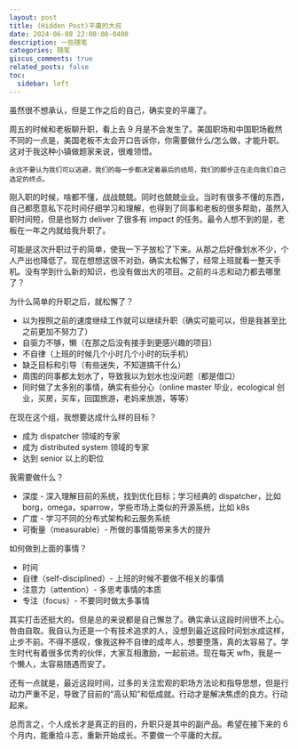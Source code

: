 ```yaml
---
layout: post
title: (Hidden Post)平庸的大叔
date: 2024-06-08 22:00:00-0400
description: 一些随笔
categories: 随笔
giscus_comments: true
related_posts: false
toc:
  sidebar: left
---
```


虽然很不想承认，但是工作之后的自己，确实变的平庸了。

周五的时候和老板聊升职，看上去 9 月是不会发生了。美国职场和中国职场截然不同的一点是，美国老板不太会开口告诉你，你需要做什么/怎么做，才能升职。这对于我这种小镇做题家来说，很难领悟。

```
永远不要认为我们可以逃避，我们的每一步都决定着最后的结局，我们的脚步正在走向我们自己选定的终点。
```

刚入职的时候，啥都不懂，战战兢兢。同时也兢兢业业。当时有很多不懂的东西，自己都愿意私下花时间仔细学习和理解，也得到了同事和老板的很多帮助，虽然入职时间短，但是也努力 deliver 了很多有 impact 的任务。最令人想不到的是，老板在一年之内就给我升职了。

可能是这次升职过于的简单，使我一下子放松了下来。从那之后好像划水不少，个人产出也降低了。现在想想这很不对劲，确实太松懈了，经常上班就看一整天手机。没有学到什么新的知识，也没有做出大的项目。之前的斗志和动力都去哪里了？

为什么简单的升职之后，就松懈了？

- 以为按照之前的速度继续工作就可以继续升职（确实可能可以，但是我甚至比之前更加不努力了）
- 自驱力不够，懒（在那之后没有接手到更感兴趣的项目）
- 不自律（上班的时候几个小时几个小时的玩手机）
- 缺乏目标和引导（有些迷失，不知道搞干什么）
- 周围的同事都太划水了，导致我以为划水也没问题（都是借口）
- 同时做了太多别的事情，确实有些分心（online master 毕业，ecological 创业，买房，买车，回国旅游，老妈来旅游，等等）

在现在这个组，我想要达成什么样的目标？

- 成为 dispatcher 领域的专家
- 成为 distributed system 领域的专家
- 达到 senior 以上的职位

我需要做什么？

- 深度 - 深入理解目前的系统，找到优化目标；学习经典的 dispatcher，比如 borg，omega，sparrow，学些市场上类似的开源系统，比如 k8s
- 广度 - 学习不同的分布式架构和云服务系统
- 可衡量（measurable）- 所做的事情能带来多大的提升

如何做到上面的事情？

- 时间
- 自律（self-disciplined）- 上班的时候不要做不相关的事情
- 注意力（attention）- 多思考事情的本质
- 专注（focus）- 不要同时做太多事情

其实打击还挺大的。但是总的来说都是自己懈怠了。确实承认这段时间很不上心。咎由自取。我自认为还是一个有技术追求的人，没想到最近这段时间划水成这样，止步不前。不得不感叹，像我这种不自律的成年人，想要堕落，真的太容易了。学生时代有着很多优秀的伙伴，大家互相激励，一起前进。现在每天 wfh，我是一个懒人，太容易随遇而安了。

还有一点就是，最近这段时间，过多的关注宏观的职场方法论和指导思想，但是行动力严重不足，导致了目前的“高认知”和低成就。行动才是解决焦虑的良方。行动起来。

总而言之，个人成长才是真正的目的，升职只是其中的副产品。希望在接下来的 6 个月内，能重拾斗志，重新开始成长。不要做一个平庸的大叔。

<!-- This post shows how to add a table of contents as a sidebar.

## Adding a Table of Contents

To add a table of contents to a post as a sidebar, simply add

```yml
toc:
  sidebar: left
```

to the front matter of the post. The table of contents will be automatically generated from the headings in the post. If you wish to display the sidebar to the right, simply change `left` to `right`.

### Example of Sub-Heading 1

Jean shorts raw denim Vice normcore, art party High Life PBR skateboard stumptown vinyl kitsch. Four loko meh 8-bit, tousled banh mi tilde forage Schlitz dreamcatcher twee 3 wolf moon. Chambray asymmetrical paleo salvia, sartorial umami four loko master cleanse drinking vinegar brunch. <a href="https://www.pinterest.com">Pinterest</a> DIY authentic Schlitz, hoodie Intelligentsia butcher trust fund brunch shabby chic Kickstarter forage flexitarian. Direct trade <a href="https://en.wikipedia.org/wiki/Cold-pressed_juice">cold-pressed</a> meggings stumptown plaid, pop-up taxidermy. Hoodie XOXO fingerstache scenester Echo Park. Plaid ugh Wes Anderson, freegan pug selvage fanny pack leggings pickled food truck DIY irony Banksy.

### Example of another Sub-Heading 1

Jean shorts raw denim Vice normcore, art party High Life PBR skateboard stumptown vinyl kitsch. Four loko meh 8-bit, tousled banh mi tilde forage Schlitz dreamcatcher twee 3 wolf moon. Chambray asymmetrical paleo salvia, sartorial umami four loko master cleanse drinking vinegar brunch. <a href="https://www.pinterest.com">Pinterest</a> DIY authentic Schlitz, hoodie Intelligentsia butcher trust fund brunch shabby chic Kickstarter forage flexitarian. Direct trade <a href="https://en.wikipedia.org/wiki/Cold-pressed_juice">cold-pressed</a> meggings stumptown plaid, pop-up taxidermy. Hoodie XOXO fingerstache scenester Echo Park. Plaid ugh Wes Anderson, freegan pug selvage fanny pack leggings pickled food truck DIY irony Banksy.

## Customizing Your Table of Contents

{:data-toc-text="Customizing"}

If you want to learn more about how to customize the table of contents of your sidebar, you can check the [bootstrap-toc](https://afeld.github.io/bootstrap-toc/) documentation. Notice that you can even customize the text of the heading that will be displayed on the sidebar.

### Example of Sub-Heading 2

Jean shorts raw denim Vice normcore, art party High Life PBR skateboard stumptown vinyl kitsch. Four loko meh 8-bit, tousled banh mi tilde forage Schlitz dreamcatcher twee 3 wolf moon. Chambray asymmetrical paleo salvia, sartorial umami four loko master cleanse drinking vinegar brunch. <a href="https://www.pinterest.com">Pinterest</a> DIY authentic Schlitz, hoodie Intelligentsia butcher trust fund brunch shabby chic Kickstarter forage flexitarian. Direct trade <a href="https://en.wikipedia.org/wiki/Cold-pressed_juice">cold-pressed</a> meggings stumptown plaid, pop-up taxidermy. Hoodie XOXO fingerstache scenester Echo Park. Plaid ugh Wes Anderson, freegan pug selvage fanny pack leggings pickled food truck DIY irony Banksy.

### Example of another Sub-Heading 2

Jean shorts raw denim Vice normcore, art party High Life PBR skateboard stumptown vinyl kitsch. Four loko meh 8-bit, tousled banh mi tilde forage Schlitz dreamcatcher twee 3 wolf moon. Chambray asymmetrical paleo salvia, sartorial umami four loko master cleanse drinking vinegar brunch. <a href="https://www.pinterest.com">Pinterest</a> DIY authentic Schlitz, hoodie Intelligentsia butcher trust fund brunch shabby chic Kickstarter forage flexitarian. Direct trade <a href="https://en.wikipedia.org/wiki/Cold-pressed_juice">cold-pressed</a> meggings stumptown plaid, pop-up taxidermy. Hoodie XOXO fingerstache scenester Echo Park. Plaid ugh Wes Anderson, freegan pug selvage fanny pack leggings pickled food truck DIY irony Banksy. -->
